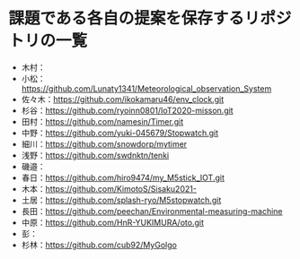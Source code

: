 # 課題である各自の提案を保存するリポジトリの一覧
- 木村：
- 小松：https://github.com/Lunaty1341/Meteorological_observation_System
- 佐々木：https://github.com/ikokamaru46/env_clock.git
- 杉谷：https://github.com/ryoinn0801/IoT2020-misson.git
- 田村：https://github.com/namesin/Timer.git
- 中野：https://github.com/yuki-045679/Stopwatch.git
- 細川：https://github.com/snowdorp/mytimer
- 浅野：https://github.com/swdnktn/tenki
- 磯邉：
- 春日：https://github.com/hiro9474/my_M5stick_IOT.git
- 木本：https://github.com/KimotoS/Sisaku2021-
- 土居：https://github.com/splash-ryo/M5stopwatch.git
- 長田：https://github.com/peechan/Environmental-measuring-machine
- 中原：https://github.com/HnR-YUKIMURA/oto.git
- 彭：
- 杉林：https://github.com/cub92/MyGolgo
